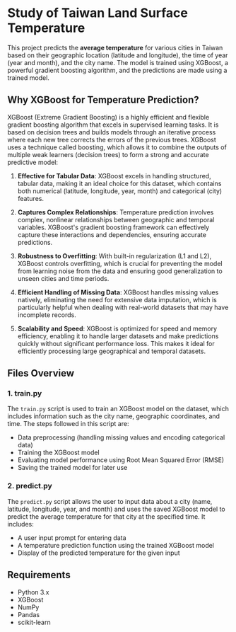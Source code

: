 # Study of Taiwan Land Surface Temperature

This project predicts the **average temperature** for various cities in Taiwan based on their geographic location (latitude and longitude), the time of year (year and month), and the city name. The model is trained using XGBoost, a powerful gradient boosting algorithm, and the predictions are made using a trained model.

## Why XGBoost for Temperature Prediction?

XGBoost (Extreme Gradient Boosting) is a highly efficient and flexible gradient boosting algorithm that excels in supervised learning tasks. It is based on decision trees and builds models through an iterative process where each new tree corrects the errors of the previous trees. XGBoost uses a technique called boosting, which allows it to combine the outputs of multiple weak learners (decision trees) to form a strong and accurate predictive model:

1. **Effective for Tabular Data**: XGBoost excels in handling structured, tabular data, making it an ideal choice for this dataset, which contains both numerical (latitude, longitude, year, month) and categorical (city) features.

2. **Captures Complex Relationships**: Temperature prediction involves complex, nonlinear relationships between geographic and temporal variables. XGBoost's gradient boosting framework can effectively capture these interactions and dependencies, ensuring accurate predictions.

3. **Robustness to Overfitting**: With built-in regularization (L1 and L2), XGBoost controls overfitting, which is crucial for preventing the model from learning noise from the data and ensuring good generalization to unseen cities and time periods.

4. **Efficient Handling of Missing Data**: XGBoost handles missing values natively, eliminating the need for extensive data imputation, which is particularly helpful when dealing with real-world datasets that may have incomplete records.

5. **Scalability and Speed**: XGBoost is optimized for speed and memory efficiency, enabling it to handle larger datasets and make predictions quickly without significant performance loss. This makes it ideal for efficiently processing large geographical and temporal datasets.

## Files Overview

### 1. **train.py**

The `train.py` script is used to train an XGBoost model on the dataset, which includes information such as the city name, geographic coordinates, and time. The steps followed in this script are:
- Data preprocessing (handling missing values and encoding categorical data)
- Training the XGBoost model
- Evaluating model performance using Root Mean Squared Error (RMSE)
- Saving the trained model for later use

### 2. **predict.py**

The `predict.py` script allows the user to input data about a city (name, latitude, longitude, year, and month) and uses the saved XGBoost model to predict the average temperature for that city at the specified time. It includes:
- A user input prompt for entering data
- A temperature prediction function using the trained XGBoost model
- Display of the predicted temperature for the given input

## Requirements

- Python 3.x
- XGBoost
- NumPy
- Pandas
- scikit-learn
